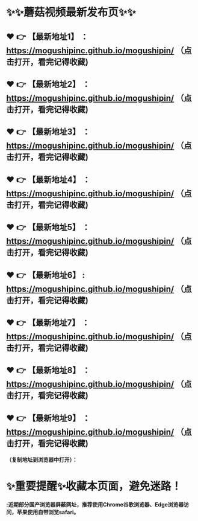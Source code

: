 
# :sparkles::sparkles:蘑菇视频最新发布页:sparkles::sparkles:

 :heart: :point_right: 【最新地址1】 ：https://mogushipinc.github.io/mogushipin/  （点击打开，看完记得收藏)
 ------
 :heart: :point_right: 【最新地址2】 ：https://mogushipinc.github.io/mogushipin/  （点击打开，看完记得收藏)
 ------
 :heart: :point_right: 【最新地址3】 ：https://mogushipinc.github.io/mogushipin/  （点击打开，看完记得收藏)
 ------ 
 :heart: :point_right: 【最新地址4】 ：https://mogushipinc.github.io/mogushipin/   （点击打开，看完记得收藏)
 ------
 :heart: :point_right: 【最新地址5】 ：https://mogushipinc.github.io/mogushipin/ （点击打开，看完记得收藏)
 ------
 :heart: :point_right: 【最新地址6】 : https://mogushipinc.github.io/mogushipin/   （点击打开，看完记得收藏)
 ------
 :heart: :point_right: 【最新地址7】 ：https://mogushipinc.github.io/mogushipin/   （点击打开，看完记得收藏)
 ------
 :heart: :point_right: 【最新地址8】 ：https://mogushipinc.github.io/mogushipin/  （点击打开，看完记得收藏)
 ------
 :heart: :point_right: 【最新地址9】 ：https://mogushipinc.github.io/mogushipin/   （点击打开，看完记得收藏)
  ------

  
#### （复制地址到浏览器中打开）：
# :sparkles:重要提醒:sparkles:收藏本页面，避免迷路！
#### :近期部分国产浏览器屏蔽网址，推荐使用Chrome谷歌浏览器、Edge浏览器访问，苹果使用自带浏览safari。
